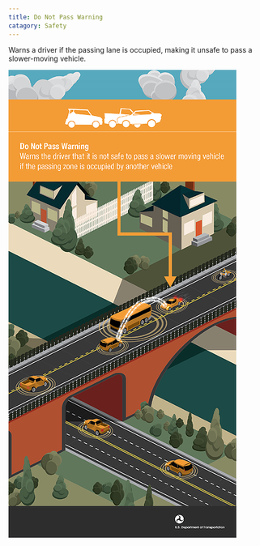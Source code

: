 ```yaml
---
title: Do Not Pass Warning
catagory: Safety
---
```


Warns a driver if the passing lane is occupied, making it unsafe to pass a slower-moving vehicle.

![Do Not Pass Warning](/src/assets/images/infographics/V2V_DoNotPassWarning-01.png)